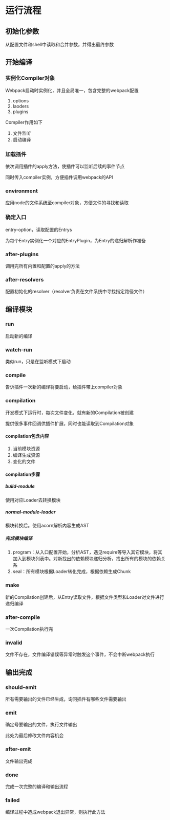 # 运行流程

## 初始化参数

从配置文件和shell中读取和合并参数，并得出最终参数

## 开始编译

### 实例化Compiler对象

Webpack启动时实例化，并且全局唯一，包含完整的webpack配置
1. options
2. laoders
3. plugins

Compiler作用如下
1. 文件监听
2. 启动编译

### 加载插件

依次调用插件的apply方法，使插件可以监听后续的事件节点

同时传入compiler实例，方便插件调用webpack的API

### environment

应用node的文件系统至compiler对象，方便文件的寻找和读取

### 确定入口

entry-option，读取配置的Entrys

为每个Entry实例化一个对应的EntryPlugin，为Entry的递归解析作准备

### after-plugins

调用完所有内置和配置的apply的方法

### after-resolvers

配置初始化的resolver（resolver负责在文件系统中寻找指定路径文件）

## 编译模块

### run

启动新的编译

### watch-run

类似run，只是在监听模式下启动

### compile

告诉插件一次新的编译将要启动，给插件带上compiler对象

### compilation

开发模式下运行时，每次文件变化，就有新的Compilation被创建

提供很多事件回调供插件扩展，同时也能读取到Compilation对象

#### compilation包含内容

1. 当前模块资源
2. 编译生成资源
3. 变化的文件

#### compilation步骤

##### build-module

使用对应Loader去转换模块

##### normal-module-loader

模块转换后。使用acorn解析内容生成AST

##### 完成模块编译

1. program：从入口配置开始，分析AST，遇见require等导入其它模块，将其加入到模块列表中。对新找出的依赖模块递归分析，找出所有的模块的依赖关系
2. seal：所有模块根据Loader转化完成，根据依赖生成Chunk

### make

新的Compilation创建后，从Entry读取文件，根据文件类型和Loader对文件进行递归编译

### after-compile

一次Compilation执行完

### invalid

文件不存在，文件编译错误等异常时触发这个事件，不会中断webpack执行

## 输出完成

### should-emit

所有需要输出的文件已经生成，询问插件有哪些文件需要输出

### emit

确定号要输出的文件，执行文件输出

此处为最后修改文件内容机会

### after-emit

文件输出完成

### done

完成一次完整的编译和输出流程

### failed

编译过程中造成webpack退出异常，则执行此方法
